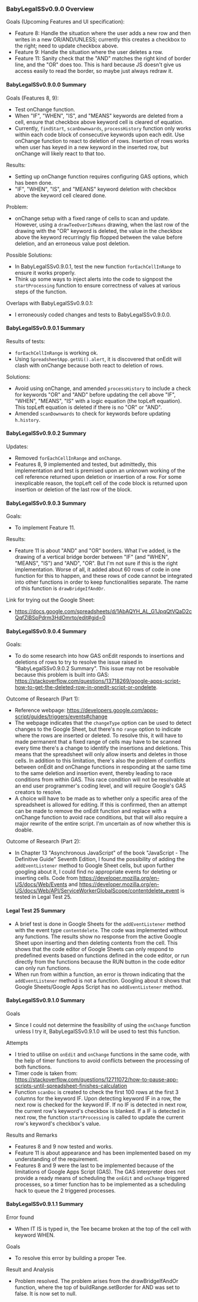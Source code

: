 ### BabyLegalSSv0.9.0 Overview
Goals (Upcoming Features and UI specification):
- Feature 8: Handle the situation where the user adds a new row and then writes in a new OR/AND/UNLESS; currently this creates a checkbox to the right; need to update checkbox above.
- Feature 9: Handle the situation where the user deletes a row.
- Feature 11: Sanity check that the "AND" matches the right kind of border line, and the "OR" does too. This is hard because JS doesn't give us access easily to read the border, so maybe just always redraw it.
#### BabyLegalSSv0.9.0.0 Summary
Goals (Features 8, 9):
- Test onChange function.
- When "IF", "WHEN", "IS", and "MEANS" keywords are deleted from a cell, ensure that checkbox above keyword cell is cleared of equation.
- Currently, `findStart`, `scanDownwards`, `processHistory` function only works within each code block of consecutive keywords upon each edit.  Use onChange function to react to deletion of rows.  Insertion of rows works when user has keyed in a new keyword in the inserted row, but onChange will likely react to that too.

Results:
- Setting up onChange function requires configuring GAS options, which has been done.
- "IF", "WHEN", "IS", and "MEANS" keyword deletion with checkbox above the keyword cell cleared done.

Problem:
- onChange setup with a fixed range of cells to scan and update.  However, using a `drawTeeOverIsMeans` drawing, when the last row of the drawing with the "OR" keyword is deleted, the value in the checkbox above the keyword recurringly flip flopped between the value before deletion, and an erroneous value post deletion.

Possible Solutions:
- In BabyLegalSSv0.9.0.1, test the new function `forEachCellInRange` to ensure it works properly.
- Think up some ways to inject alerts into the code to signpost the `startProcessing` function to ensure correctness of values at various steps of the function.

Overlaps with BabyLegalSSv0.9.0.1:
- I erroneously coded changes and tests to BabyLegalSSv0.9.0.0.

#### BabyLegalSSv0.9.0.1 Summary
Results of tests:
- `forEachCellInRange` is working ok.
- Using `SpreadsheetApp.getUi().alert`, it is discovered that onEdit will clash with onChange because both react to deletion of rows.

Solutions:
- Avoid using onChange, and amended `processHistory` to include a check for keywords "OR" and "AND" before updating the cell above "IF", "WHEN", "MEANS", "IS" with a logic equation (the topLeft equation).  This topLeft equation is deleted if there is no "OR" or "AND".
- Amended `scanDownwards` to check for keywords before updating `h.history`.

#### BabyLegalSSv0.9.0.2 Summary
Updates:
- Removed `forEachCellInRange` and `onChange`.
- Features 8, 9 implemented and tested, but admittedly, this implementation and test is premised upon an unknown working of the cell reference returned upon deletion or insertion of a row.  For some inexplicable reason, the topLeft cell of the code block is returned upon insertion or deletion of the last row of the block.

#### BabyLegalSSv0.9.0.3 Summary
Goals:
- To implement Feature 11.

Results:
- Feature 11 is about "AND" and "OR" borders.  What I've added, is the drawing of a vertical bridge border between "IF" (and "WHEN", "MEANS", "IS") and "AND", "OR".  But I'm not sure if this is the right implementation.  Worse of all, it added about 60 rows of code in one function for this to happen, and these rows of code cannot be integrated into other functions in order to keep functionalities separate.  The name of this function is `drawBridgeIfAndOr`.

Link for trying out the Google Sheet:
- https://docs.google.com/spreadsheets/d/1AbAQYH_AL_G1JpqQtVQaD2cQqfZlBSpPdrm3HdOmrto/edit#gid=0

#### BabyLegalSSv0.9.0.4 Summary
Goals:
- To do some research into how GAS onEdit responds to insertions and deletions of rows to try to resolve the issue raised in "BabyLegalSSv0.9.0.2 Summary".  This issue may not be resolvable because this problem is built into GAS: https://stackoverflow.com/questions/13718269/google-apps-script-how-to-get-the-deleted-row-in-onedit-script-or-ondelete.

Outcome of Research (Part 1):
- Reference webpage: https://developers.google.com/apps-script/guides/triggers/events#change
- The webpage indicates that the `changeType` option can be used to detect changes to the Google Sheet, but there's no `range` option to indicate where the rows are inserted or deleted.  To resolve this, it will have to made permanent that a fixed range of cells may have to be scanned every time there's a change to identify the insertions and deletions.  This means that the spreadsheet will only allow inserts and deletes in those cells.  In addition to this limitation, there's also the problem of conflicts between onEdit and onChange functions in responding at the same time to the same deletion and insertion event, thereby leading to race conditions from within GAS.  This race condition will not be resolvable at an end user programmer's coding level, and will require Google's GAS creators to resolve.
- A choice will have to be made as to whether only a specific area of the spreadsheet is allowed for editing.  If this is confirmed, then an attempt can be made to remove the onEdit function and replace with a onChange function to avoid race conditions, but that will also require a major rewrite of the entire script.  I'm uncertain as of now whether this is doable.

Outcome of Research (Part 2):
- In Chapter 13 "Asynchronous JavaScript" of the book "JavaScript - The Definitive Guide" Seventh Edition, I found the possibility of adding the `addEventListener` method to Google Sheet cells, but upon further googling about it, I could find no appropriate events for deleting or inserting cells.  Code from https://developer.mozilla.org/en-US/docs/Web/Events and https://developer.mozilla.org/en-US/docs/Web/API/ServiceWorkerGlobalScope/contentdelete_event is tested in Legal Test 25.

#### Legal Test 25 Summary
- A brief test is done in Google Sheets for the `addEventListener` method with the event type `contentdelete`.  The code was implemented without any functions.  The results show no response from the active Google Sheet upon inserting and then deleting contents from the cell.  This shows that the code editor of Google Sheets can only respond to predefined events based on functions defined in the code editor, or run directly from the functions because the RUN button in the code editor can only run functions.
- When run from within a function, an error is thrown indicating that the `addEventListener` method is not a function.  Googling about it shows that Google Sheets/Google Apps Script has no `addEventListener` method.

#### BabyLegalSSv0.9.1.0 Summary
Goals
- Since I could not determine the feasibility of using the `onChange` function unless I try it, BabyLegalSSv0.9.1.0 will be used to test this function.

Attempts
- I tried to utilise on `onEdit` and `onChange` functions in the same code, with the help of timer functions to avoid conflicts between the processing of both functions.
- Timer code is taken from: https://stackoverflow.com/questions/12711072/how-to-pause-app-scripts-until-spreadsheet-finishes-calculation
- Function `scanDoc` is created to check the first 100 rows at the first 3 columns for the keyword IF.  Upon detecting keyword IF in a row, the next row is checked for the keyword IF.  If no IF is detected in next row, the current row's keyword's checkbox is blanked.  If a IF is detected in next row, the function `startProcessing` is called to update the current row's keyword's checkbox's value.

Results and Remarks
- Features 8 and 9 now tested and works.
- Feature 11 is about appearance and has been implemented based on my understanding of the requirement.
- Features 8 and 9 were the last to be implemented because of the limitations of Google Apps Script (GAS).  The GAS interpreter does not provide a ready means of scheduling the `onEdit` and `onChange` triggered processes, so a timer function has to be implemented as a scheduling hack to queue the 2 triggered processes.

#### BabyLegalSSv0.9.1.1 Summary
Error found
- When IT IS is typed in, the Tee became broken at the top of the cell with keyword WHEN.

Goals
- To resolve this error by building a proper Tee.

Result and Analysis
- Problem resolved.  The problem arises from the drawBridgeIfAndOr function, where the top of buildRange.setBorder for AND was set to false.  It is now set to null.

